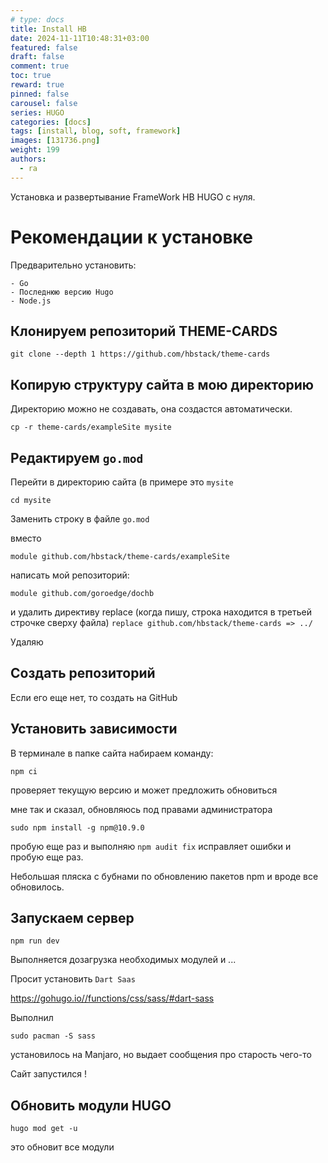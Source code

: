 ```yaml
---
# type: docs 
title: Install HB
date: 2024-11-11T10:48:31+03:00
featured: false
draft: false
comment: true
toc: true
reward: true
pinned: false
carousel: false
series: HUGO
categories: [docs]
tags: [install, blog, soft, framework]
images: [131736.png]
weight: 199
authors:
  - ra
---
```


Установка и развертывание FrameWork HB HUGO с нуля.

<!--more-->

# Рекомендации к установке
Предварительно установить:

	- Go
	- Последнюю версию Hugo
	- Node.js
	
## Клонируем репозиторий THEME-CARDS

``` shell
git clone --depth 1 https://github.com/hbstack/theme-cards

```

## Копирую структуру сайта в мою директорию

Директорию можно не создавать, она создастся автоматически.

``` shell
cp -r theme-cards/exampleSite mysite
```
## Редактируем `go.mod`

Перейти в директорию сайта (в примере это `mysite`

``` shell
cd mysite
```

Заменить строку в файле `go.mod`

вместо

`module github.com/hbstack/theme-cards/exampleSite`

написать мой репозиторий:

`module github.com/goroedge/dochb`

и удалить директиву replace (когда пишу, строка находится в третьей строчке сверху файла) `replace github.com/hbstack/theme-cards => ../`


Удаляю


## Создать репозиторий

Если его еще нет, то создать на GitHub

## Установить зависимости

В терминале в папке сайта набираем команду:

``` shell
npm ci
```
проверяет текущую версию и может предложить обновиться

мне так и сказал, обновляюсь под правами администратора

``` shell
sudo npm install -g npm@10.9.0
```

пробую еще раз и выполняю `npm audit fix` исправляет ошибки и пробую еще раз.

Небольшая пляска с бубнами по обновлению пакетов npm и вроде все обновилось.

## Запускаем сервер

``` shell
npm run dev

```
Выполняется дозагрузка необходимых модулей и ...

Просит установить `Dart Saas`

https://gohugo.io//functions/css/sass/#dart-sass

Выполнил 

``` shell
sudo pacman -S sass
```
установилось на Manjaro, но выдает сообщения про старость чего-то




Сайт запустился !




## Обновить модули HUGO

``` shell
hugo mod get -u
```
это обновит все модули

